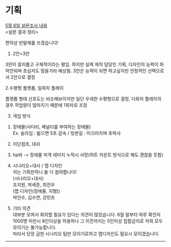 기획
================================  
[5월 6일 설문조사 내용](https://github.com/isp829/2021HAEDAL_IDEATON_SSS/blob/master/lecture/management/05.06%20%EA%B8%B0%ED%9A%8D.pdf)   
<설문 결과 정리>  

편의상 반말체를 쓰겠습니다!  

1. 2안=3안  

3안이 흥미롭고 구체적이라는 평임. 하지만 실제 제작 담당인 기획, 디자인의 능력이 파악안되며 초심자도 많을거라 예상됨. 3안은 능력이 되면 하고싶지만 안정적인 선택으로서 2안으로 결정  

2.수평형 플랫폼, 일회차 플레이  

플랫폼 형태 선호도는 비슷해보이지만 일단 우세한 수평형으로 결정, 다회차 플레이의 경우 작업량이 많아지기 때문에 1회차로 조정  

3. 게임 방식  
1) 장애물(사다리, 패널티를 부여하는 장애물)  
Ex. 슬라임 : 밟으면 5초 감속 / 빙판길 : 미끄러지며 추락사  

2) 이단점프, 대쉬  
3) hp바 -> 장애물 피격 데미지 누적시 사망(하트 카운트 방식으로 해도 괜찮을 듯함)  

4. 시나리오+대사 / 맵 디자인  
저는 기획만하니 둘 다 참여합니다!  
(시나리오+대사)  
조지원, 박세준, 최진우  
(맵 디자인(장애물, 지형))  
박인수, 김수연, 강민조  

5. 기타 의견  
대부분 모여서 회의할 필요가 있다는 의견이 많았습니다. 6월 말부터 하루 확진자 1000명 미만시 8인이상을 허용하나 그 이전까지는 5인이상 집합금지로 저희 모두 모이기는 불가능합니다.   
따라서 당장 급한 시나리오 팀만 모이기로하고 맵디자인도 필요시 모이겠습니다.  
------------------------------------  
